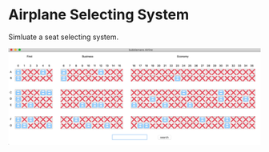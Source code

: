 # Airplane Selecting System
Simluate a seat selecting system.

![Image of airplane](https://github.com/bubblemans/airplane_selecting_system/blob/master/image/airplane.png)
